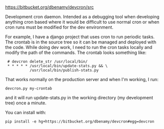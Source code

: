 https://bitbucket.org/dbenamy/devcron/src

Development cron daemon. Intended as a debugging tool when developing anything
cron based where it would be difficult to use normal cron or when cron runs
must be modified for the dev environment.

For example, I have a django project that uses cron to run periodic tasks. The
crontab is in the source tree so it can be managed and deployed with the code.
While doing dev work, I need to run the cron tasks locally and modify the path
of the commands. The crontab looks something like:

     # devcron delete_str /usr/local/bin/
     * * * * * /usr/local/bin/update-stats.py && \
               /usr/local/bin/publish-stats.py

That works normally on the production server and when I'm working, I run:

`devcron.py my-crontab`

and it will run update-stats.py in the working directory (my development tree)
once a minute.



You can install with:

`pip install -e hg+https://bitbucket.org/dbenamy/devcron#egg=devcron`
